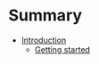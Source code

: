 # Summary

* [Introduction](Introduction/README.md)
    * [Getting started](Introduction/Getting-started.md)
